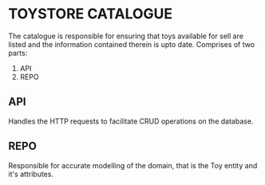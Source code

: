 # TOYSTORE CATALOGUE
The catalogue is responsible for ensuring that toys available for sell are listed and the information contained
therein is upto date. Comprises of two parts:
1. API
2. REPO

## API
Handles the HTTP requests to facilitate CRUD operations on the database.

## REPO
Responsible for accurate modelling of the domain, that is the Toy entity and it's attributes.
